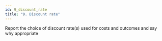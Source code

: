 ```yaml
---
id: 9_discount_rate
title: "9. Discount rate"
---
```

Report the choice of discount rate(s) used for costs and outcomes and say why appropriate